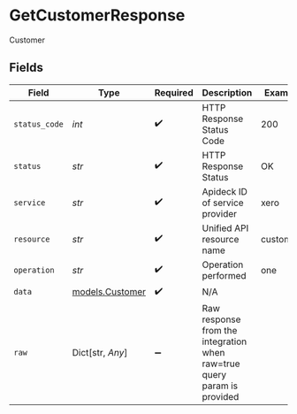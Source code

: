 # GetCustomerResponse

Customer


## Fields

| Field                                                                   | Type                                                                    | Required                                                                | Description                                                             | Example                                                                 |
| ----------------------------------------------------------------------- | ----------------------------------------------------------------------- | ----------------------------------------------------------------------- | ----------------------------------------------------------------------- | ----------------------------------------------------------------------- |
| `status_code`                                                           | *int*                                                                   | :heavy_check_mark:                                                      | HTTP Response Status Code                                               | 200                                                                     |
| `status`                                                                | *str*                                                                   | :heavy_check_mark:                                                      | HTTP Response Status                                                    | OK                                                                      |
| `service`                                                               | *str*                                                                   | :heavy_check_mark:                                                      | Apideck ID of service provider                                          | xero                                                                    |
| `resource`                                                              | *str*                                                                   | :heavy_check_mark:                                                      | Unified API resource name                                               | customers                                                               |
| `operation`                                                             | *str*                                                                   | :heavy_check_mark:                                                      | Operation performed                                                     | one                                                                     |
| `data`                                                                  | [models.Customer](../models/customer.md)                                | :heavy_check_mark:                                                      | N/A                                                                     |                                                                         |
| `raw`                                                                   | Dict[str, *Any*]                                                        | :heavy_minus_sign:                                                      | Raw response from the integration when raw=true query param is provided |                                                                         |